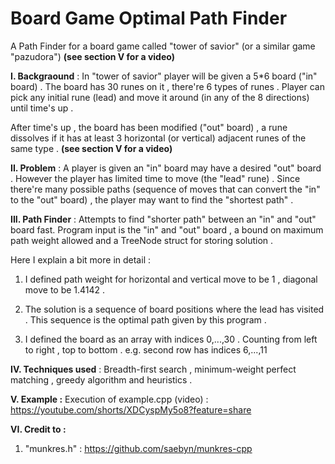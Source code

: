 # Board Game Optimal Path Finder
A Path Finder for a board game called "tower of savior" (or a similar game "pazudora") **(see section V for a video)**

**I. Backgraound** : 
In "tower of savior" player will be given a 5*6 board ("in" board) . The board has 30 runes on it , there're 6 types of runes . Player can pick any initial rune (lead) and move it around (in any of the 8 directions) until time's up . 

After time's up , the board has been modified ("out" board) , a rune dissolves if it has at least 3 horizontal (or vertical) adjacent runes of the same type .  **(see section V for a video)**

**II. Problem** : 
A player is given an "in" board may have a desired "out" board . However the player has limited time to move (the "lead" rune) . Since there're many possible paths (sequence of moves that can convert the "in" to the "out" board) , the player may want to find the "shortest path" .

**III. Path Finder** : Attempts to find "shorter path" between an "in" and "out" board fast. Program input is the "in" and "out" board , a bound on maximum path weight allowed and a TreeNode struct for storing solution . 

Here I explain a bit more in detail :

1. I defined path weight for horizontal and vertical move to be 1 , diagonal move to be 1.4142 . 

2. The solution is a sequence of board positions where the lead has visited . This sequence is the optimal path given by this program .

3. I defined the board as an array with indices 0,...,30 . Counting from left to right , top to bottom . e.g. second row has indices 6,...,11

**IV. Techniques used** : Breadth-first search , minimum-weight perfect matching , greedy algorithm and heuristics .

**V. Example :**
Execution of example.cpp (video) : https://youtube.com/shorts/XDCyspMy5o8?feature=share

**VI. Credit to :** 
1. "munkres.h"  : https://github.com/saebyn/munkres-cpp
